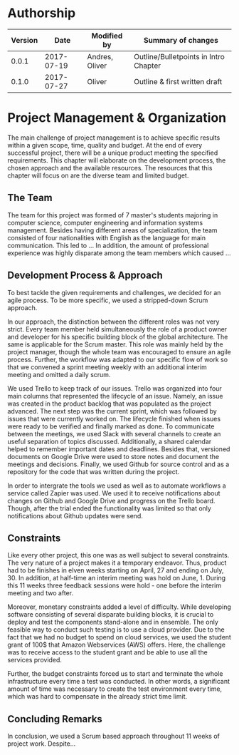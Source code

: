 # Authorship

|Version|Date|Modified by|Summary of changes|
|-------|----|-----------|------------------|
| 0.0.1 | 2017-07-19 | Andres, Oliver | Outline/Bulletpoints in Intro Chapter |
| 0.1.0 | 2017-07-27 | Oliver | Outline & first written draft |


# Project Management & Organization

The main challenge of project management is to achieve specific results within a given scope, time, quality and budget. At the end of every successful project, there will be a unique product meeting the specified requirements. This chapter will elaborate on the development process, the chosen approach and the available resources. The resources that this chapter will focus on are the diverse team and limited budget.

## The Team

The team for this project was formed of 7 master's students majoring in computer science, computer engineering and information systems management. Besides having different areas of specialization, the team consisted of four nationalities with English as the language for main communication. This led to ...
In addition, the amount of professional experience was highly disparate among the team members which caused ...

## Development Process & Approach

To best tackle the given requirements and challenges, we decided for an agile process. To be more specific, we used a stripped-down Scrum approach.

In our approach, the distinction between the different roles was not very strict. Every team member held simultaneously the role of a product owner and developer for his specific building block of the global architecture. The same is applicable for the Scrum master. This role was mainly held by the project manager, though the whole team was encouraged to ensure an agile process. Further, the workflow was adapted to our specific flow of work so that we convened a sprint meeting weekly with an additional interim meeting and omitted a daily scrum.

We used Trello to keep track of our issues. Trello was organized into four main columns that represented the lifecycle of an issue. Namely, an issue was created in the product backlog that was populated as the project advanced. The next step was the current sprint, which was followed by issues that were currently worked on. The lifecycle finished when issues were ready to be verified and finally marked as done. To communicate between the meetings, we used Slack with several channels to create an useful separation of topics discussed. Additionally, a shared calendar helped to remember important dates and deadlines. Besides that, versioned documents on Google Drive were used to store notes and document the meetings and decisions. Finally, we used Github for source control and as a repository for the code that was written during the project.

In order to intergrate the tools we used as well as to automate workflows a service called Zapier was used. We used it to receive notifications about changes on Github and Google Drive and progress on the Trello board. Though, after the trial ended the functionality was limited so that only notifications about Github updates were send.

## Constraints

Like every other project, this one was as well subject to several constraints. The very nature of a project makes it a temporary endeavor. Thus, product had to be finishes in elven weeks starting on April, 27 and ending on July, 30. In addition, at half-time an interim meeting was hold on June, 1. During this 11 weeks three feedback sessions were hold - one before the interim meeting and two after.

Moreover, monetary constraints added a level of difficulty. While developing software consisting of several disparate building blocks, it is crucial to deploy and test the components stand-alone and in ensemble. The only feasible way to conduct such testing is to use a cloud provider. Due to the fact that we had no budget to spend on cloud services, we used the student grant of 100$ that Amazon Webservices (AWS) offers. Here, the challenge was to receive access to the student grant and be able to use all the services provided.

Further, the budget constraints forced us to start and terminate the whole infrastructure every time a test was conducted. In other words, a significant amount of time was necessary to create the test environment every time, which was hard to compensate in the already strict time limit.

## Concluding Remarks

In conclusion, we used a Scrum based approach throughout 11 weeks of project work. Despite...